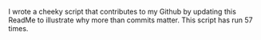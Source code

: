 I wrote a cheeky script that contributes to my Github by updating this ReadMe to illustrate why more than commits matter. This script has run 57 times.
